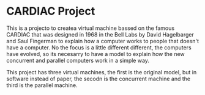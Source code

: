 # CARDIAC Project

This is a projecto to createa virtual machine bassed on the famous CARDIAC that was designed in 1968 in the Bell Labs by David Hagelbarger and Saul Fingerman to explain how a computer
works to people that doesn't have a computer. No the focus is a little different different, the computers have evolved, so its necesarry to have a model to explain how the
new concurrent and parallel computers work in a simple way.

This project has three virtual machines, the first is the original model, but in software instead of paper, the secodn is the concurrent machine and the third is the parallel machine.
